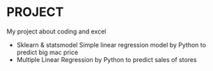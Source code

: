 # PROJECT
My project about coding and excel
- Sklearn & statsmodel Simple linear regression model by Python to predict big mac price
- Multiple Linear Regression by Python to predict sales of stores
